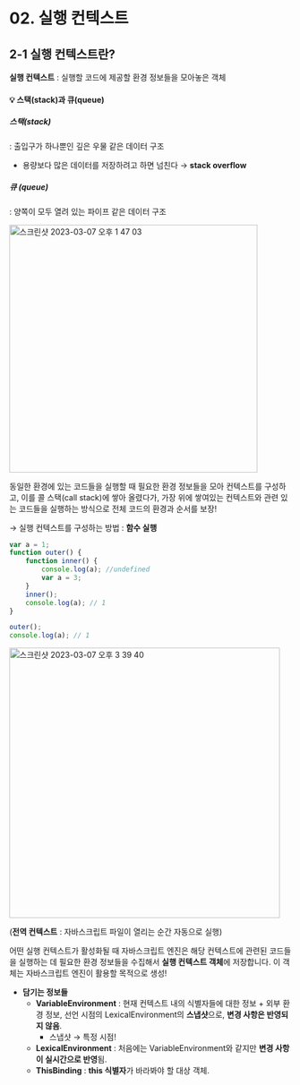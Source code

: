 # 02. 실행 컨텍스트  

## 2-1 실행 컨텍스트란?
**실행 컨텍스트** : 실행할 코드에 제공할 환경 정보들을 모아놓은 객체  

#### 💡 스택(stack)과 큐(queue)

##### 스택(stack)
: 출입구가 하나뿐인 깊은 우물 같은 데이터 구조

- 용량보다 많은 데이터를 저장하려고 하면 넘친다 → **stack overflow**

##### 큐 (queue)
: 양쪽이 모두 열려 있는 파이프 같은 데이터 구조

<img width="443" alt="스크린샷 2023-03-07 오후 1 47 03" src="https://user-images.githubusercontent.com/101851472/223404773-d5590b33-8940-4d2e-8fc4-57200b4c27fe.png">

동일한 환경에 있는 코드들을 실행할 때 필요한 환경 정보들을 모아 컨텍스트를 구성하고, 이를 콜 스택(call stack)에 쌓아 올렸다가, 가장 위에 쌓여있는 컨텍스트와 관련 있는 코드들을 실행하는 방식으로 전체 코드의 환경과 순서를 보장!

→ 실행 컨텍스트를 구성하는 방법 : **함수 실행**
~~~javaScript
var a = 1;
function outer() {
	function inner() {
		console.log(a); //undefined
		var a = 3;
	}
	inner();
	console.log(a); // 1
}

outer();
console.log(a); // 1
~~~
<img width="483" alt="스크린샷 2023-03-07 오후 3 39 40" src="https://user-images.githubusercontent.com/101851472/223405318-da08a6d8-7b3f-4780-900a-67b4f59804ad.png">

(**전역 컨텍스트** : 자바스크립트 파일이 열리는 순간 자동으로 실행)

어떤 실행 컨텍스트가 활성화될 때 자바스크립트 엔진은 해당 컨텍스트에 관련된 코드들을 실행하는 데 필요한 환경 정보들을 수집해서 **실행 컨텍스트 객체**에 저장합니다. 이 객체는 자바스크립트 엔진이 활용할 목적으로 생성! 

- **담기는 정보들**
    - **VariableEnvironment** : 현재 컨텍스트 내의 식별자들에 대한 정보 + 외부 환경 정보, 선언 시점의 LexicalEnvironment의 **스냅샷**으로, **변경 사항은 반영되지 않음**.
        - 스냅샷 → 특정 시점!
    - **LexicalEnvironment** : 처음에는 VariableEnvironment와 같지만 **변경 사항이 실시간으로 반영**됨.
    - **ThisBinding** : **this 식별자**가 바라봐야 할 대상 객체.
    
